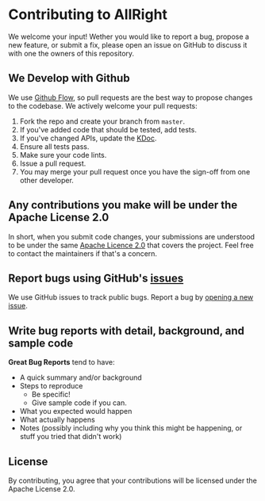# Contributing to AllRight

We welcome your input! Wether you would like to report a bug, propose a new feature, or submit a fix, please open an issue on GitHub to discuss it with one the owners of this repository.

## We Develop with Github

We use [Github Flow](https://guides.github.com/introduction/flow/index.html), so pull requests are the best way to propose changes to the codebase. We actively welcome your pull requests:

1. Fork the repo and create your branch from `master`.
2. If you've added code that should be tested, add tests.
3. If you've changed APIs, update the [KDoc](https://kotlinlang.org/docs/reference/kotlin-doc.html).
4. Ensure all tests pass.
5. Make sure your code lints.
6. Issue a pull request.
7. You may merge your pull request once you have the sign-off from one other developer.

## Any contributions you make will be under the Apache License 2.0

In short, when you submit code changes, your submissions are understood to be under the same [Apache Licence 2.0](https://choosealicense.com/licenses/apache-2.0/) that covers the project. Feel free to contact the maintainers if that's a concern.

## Report bugs using GitHub's [issues](https://github.com/sthoray/AllRight/issues)

We use GitHub issues to track public bugs. Report a bug by [opening a new issue](https://github.com/sthoray/AllRight/issues).

## Write bug reports with detail, background, and sample code

**Great Bug Reports** tend to have:

- A quick summary and/or background
- Steps to reproduce
  - Be specific!
  - Give sample code if you can.
- What you expected would happen
- What actually happens
- Notes (possibly including why you think this might be happening, or stuff you tried that didn't work)

## License

By contributing, you agree that your contributions will be licensed under the Apache License 2.0.

